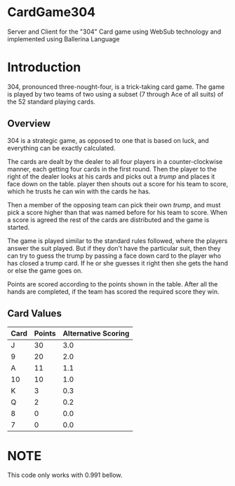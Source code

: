 # CardGame304
Server and Client for the "304" Card game using WebSub technology and implemented using Ballerina Language 

# Introduction
304, pronounced three-nought-four, is a trick-taking card game. The game is played by two teams of two using a subset (7 through Ace of all suits) of the 52 standard playing cards.

## Overview 

304 is a strategic game, as opposed to one that is based on luck, and everything can be exactly calculated.

The cards are dealt by the dealer to all four players in a counter-clockwise manner, each getting four cards in the first round. Then the player to the right of the dealer looks at his cards and picks out a *trump* and places it face down on the table. player then shouts out a score for his team to score, which he trusts he can win with the cards he has. 

Then a member of the opposing team can pick their own *trump*, and must pick a score higher than that was named before for his team to score. When a score is agreed the rest of the cards are distributed and the game is started.

The game is played similar to the standard rules followed, where the players answer the suit played. But if they don't have the particular suit, then they can try to guess the trump by passing a face down card to the player who has closed a trump card. If he or she guesses it right then she gets the hand or else the game goes on.

Points are scored according to the points shown in the table. After all the hands are completed, if the team has scored the required score they win.

## Card Values

| Card | Points        | Alternative Scoring |
| -----| ------------- | ------------------  |
| J    | 30            | 3.0                 |
| 9    | 20            | 2.0                 |
| A    | 11            | 1.1                 |
| 10   | 10            | 1.0                 |
| K    | 3             | 0.3                 |
| Q    | 2             | 0.2                 |
| 8    | 0             | 0.0                 |
| 7    | 0             | 0.0                 |




# NOTE
This code only works with 0.991 bellow. 
